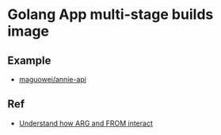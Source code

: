 # Golang App multi-stage builds image

## Example

- [maguowei/annie-api](https://github.com/maguowei/annie-api)

## Ref

- [Understand how ARG and FROM interact](https://docs.docker.com/engine/reference/builder/#understand-how-arg-and-from-interact)
